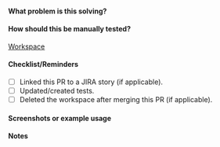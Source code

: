 #### What problem is this solving?

<!--- What is the motivation and context for this change? -->

#### How should this be manually tested?

[Workspace](url)

#### Checklist/Reminders

- [ ] Linked this PR to a JIRA story (if applicable).
- [ ] Updated/created tests.
- [ ] Deleted the workspace after merging this PR (if applicable).

#### Screenshots or example usage

#### Notes

<!-- Put any relevant information that doesn't fit in the other sections here. -->
